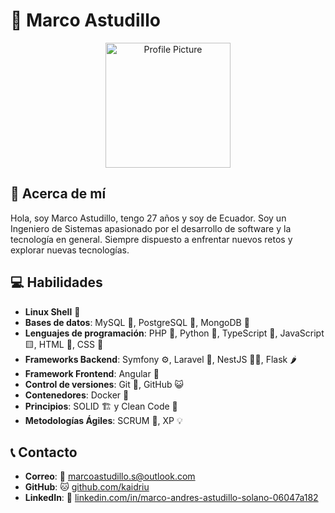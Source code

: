 # 🚀 Marco Astudillo

<p align="center">
  <img src="https://marco.codeoro.com/carnet.png" alt="Profile Picture" width="200">
</p>

## 🎯 Acerca de mí

Hola, soy Marco Astudillo, tengo 27 años y soy de Ecuador. Soy un Ingeniero de Sistemas apasionado por el desarrollo de software y la tecnología en general. Siempre dispuesto a enfrentar nuevos retos y explorar nuevas tecnologías.

## 💻 Habilidades

- **Linux Shell** 🐧
- **Bases de datos**: MySQL 🐬, PostgreSQL 🐘, MongoDB 🍃
- **Lenguajes de programación**: PHP 🐘, Python 🐍, TypeScript 🔷, JavaScript 🟨, HTML 📄, CSS 🎨
- **Frameworks Backend**: Symfony ⚙️, Laravel 🔷, NestJS 🐱‍👤, Flask 🌶️
- **Framework Frontend**: Angular 🔺
- **Control de versiones**: Git 🐙, GitHub 😺
- **Contenedores**: Docker 🐳
- **Principios**: SOLID 🏗️ y Clean Code 🧹
- **Metodologías Ágiles**: SCRUM 🏉, XP 💡

## 📞 Contacto

- **Correo**: 📧 [marcoastudillo.s@outlook.com](mailto:marcoastudillo.s@outlook.com)
- **GitHub**: 🐱 [github.com/kaidriu](https://github.com/kaidriu)
- **LinkedIn**: 🔗 [linkedin.com/in/marco-andres-astudillo-solano-06047a182](https://www.linkedin.com/in/marco-andres-astudillo-solano-06047a182/)
